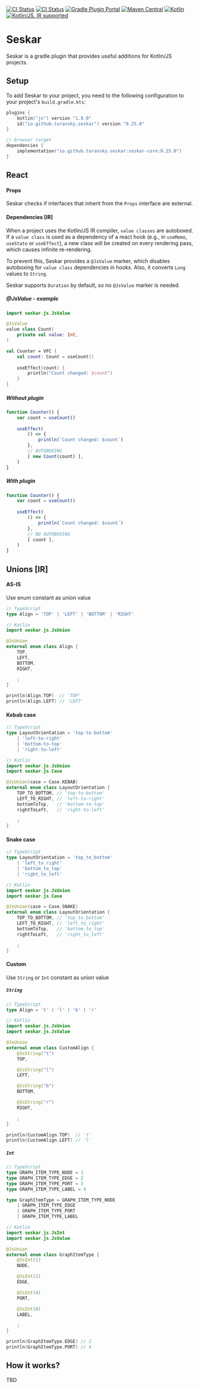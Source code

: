 [![CI Status](https://github.com/turansky/seskar/workflows/CI/badge.svg)](https://github.com/turansky/seskar/actions)
[![CI Status](https://github.com/turansky/seskar/workflows/gradle%20plugin/badge.svg)](https://github.com/turansky/seskar/actions)
[![Gradle Plugin Portal](https://img.shields.io/maven-metadata/v/https/plugins.gradle.org/m2/io/github/turansky/seskar/io.github.turansky.seskar.gradle.plugin/maven-metadata.xml.svg?label=plugin&logo=gradle)](https://plugins.gradle.org/plugin/io.github.turansky.seskar)
[![Maven Central](https://img.shields.io/maven-central/v/io.github.turansky.seskar/seskar-core?logo=apache-maven)](https://mvnrepository.com/artifact/io.github.turansky.seskar/seskar-core)
[![Kotlin](https://img.shields.io/badge/kotlin-1.8.0-blue.svg?logo=kotlin)](http://kotlinlang.org)
[![Kotlin/JS. IR supported](https://img.shields.io/badge/kotlin-IR%20supported-yellow?logo=kotlin&logoColor=yellow)](https://kotl.in/jsirsupported)

# Seskar

Seskar is a gradle plugin that provides useful additions for Kotlin/JS projects. 

## Setup

To add Seskar to your project, you need to the following configuration to your project's `build.gradle.kts`:

```kotlin
plugins {
    kotlin("js") version "1.8.0"
    id("io.github.turansky.seskar") version "0.25.0"
}

// browser target
dependencies {
    implementation("io.github.turansky.seskar:seskar-core:0.25.0")
}
```

## React

#### Props

Seskar checks if interfaces that inherit from the `Props` interface are external.

#### Dependencies [IR] 

When a project uses the Kotlin/JS IR compiler, `value classes` are autoboxed. If a `value class` is used as a dependency 
of a react hook (e.g., in `useMemo`, `useState` or `useEffect`), a new class will be created on every rendering pass, 
which causes infinite re-rendering. 

To prevent this, Seskar provides a `@JsValue` marker, which disables autoboxing for `value class` dependencies in hooks. 
Also, it converts `Long` values to `String`.

Seskar supports `Duration` by default, so no `@JsValue` marker is needed.

##### @JsValue - example  

```kotlin
import seskar.js.JsValue

@JsValue
value class Count(
    private val value: Int,
)

val Counter = VFC {
    val count: Count = useCount()
    
    useEffect(count) {
        println("Count changed: $count")
    }
}
```

##### Without plugin

```javascript
function Counter() { 
    var count = useCount()
    
    useEffect(
        () => {
            println(`Count changed: $count`)
        },
        // AUTOBOXING
        [ new Count(count) ],
    )
}
```

##### With plugin

```javascript
function Counter() { 
    var count = useCount()
    
    useEffect(
        () => {
            println(`Count changed: $count`)
        },
        // NO AUTOBOXING
        [ count ],
    )
}
```

## Unions [IR]

#### AS-IS

Use enum constant as union value

```typescript
// TypeScript
type Align = 'TOP' | 'LEFT' | 'BOTTOM' | 'RIGHT'
```

```kotlin
// Kotlin
import seskar.js.JsUnion

@JsUnion
external enum class Align {
    TOP,
    LEFT,
    BOTTOM,
    RIGHT,

    ;
}

println(Align.TOP)  // 'TOP'
println(Align.LEFT) // 'LEFT'
```

#### Kebab case

```typescript
// TypeScript
type LayoutOrientation = 'top-to-bottom' 
    | 'left-to-right'
    | 'bottom-to-top'
    | 'right-to-left'
```

```kotlin
// Kotlin
import seskar.js.JsUnion
import seskar.js.Case

@JsUnion(case = Case.KEBAB)
external enum class LayoutOrientation {
    TOP_TO_BOTTOM, // 'top-to-bottom'
    LEFT_TO_RIGHT, // 'left-to-right'
    bottomToTop,   // 'bottom-to-top'
    rightToLeft,   // 'right-to-left'

    ;
}
```

#### Snake case

```typescript
// TypeScript
type LayoutOrientation = 'top_to_bottom' 
    | 'left_to_right'
    | 'bottom_to_top'
    | 'right_to_left'
```

```kotlin
// Kotlin
import seskar.js.JsUnion
import seskar.js.Case

@JsUnion(case = Case.SNAKE)
external enum class LayoutOrientation {
    TOP_TO_BOTTOM, // 'top_to_bottom'
    LEFT_TO_RIGHT, // 'left_to_right'
    bottomToTop,   // 'bottom_to_top'
    rightToLeft,   // 'right_to_left'

    ;
}
```

#### Custom

Use `String` or `Int` constant as union value

##### `String`

```typescript
// TypeScript
type Align = 't' | 'l' | 'b' | 'r'
```

```kotlin
// Kotlin
import seskar.js.JsUnion
import seskar.js.JsValue

@JsUnion
external enum class CustomAlign {
    @JsString("t")
    TOP,

    @JsString("l")
    LEFT,

    @JsString("b")
    BOTTOM,

    @JsString("r")
    RIGHT,

    ;
}

println(CustomAlign.TOP)  // 't'
println(CustomAlign.LEFT) // 'l'
```

##### `Int`

```typescript
// TypeScript
type GRAPH_ITEM_TYPE_NODE = 1
type GRAPH_ITEM_TYPE_EDGE = 2
type GRAPH_ITEM_TYPE_PORT = 3
type GRAPH_ITEM_TYPE_LABEL = 4

type GraphItemType = GRAPH_ITEM_TYPE_NODE
    | GRAPH_ITEM_TYPE_EDGE
    | GRAPH_ITEM_TYPE_PORT
    | GRAPH_ITEM_TYPE_LABEL
```

```kotlin
// Kotlin
import seskar.js.JsInt
import seskar.js.JsValue

@JsUnion
external enum class GraphItemType {
    @JsInt(1)
    NODE,

    @JsInt(2)
    EDGE,

    @JsInt(4)
    PORT,

    @JsInt(8)
    LABEL,

    ;
}

println(GraphItemType.EDGE) // 2
println(GraphItemType.PORT) // 4
```

## How it works?

TBD
